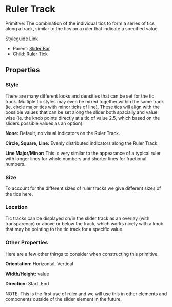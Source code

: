 # Ruler Track

Primitive: The combination of the individual tics to form a series of tics along a track, similar to the tics on a ruler that indicate a specified value.

[Styleguide Link](https://zpl.io/bLJOLOd)

- Parent: [Slider Bar](https://github.com/able-app/docs/blob/7e988f3a61132db2fd36d56763df3852f06ab3f5/controls/%CE%B5%20elements/slider/sliderbar.md)
- Child: [Ruler Tick](https://github.com/able-app/docs/blob/7e988f3a61132db2fd36d56763df3852f06ab3f5/controls/%CE%B5%20elements/slider/rulertics.md)

## Properties

### Style

There are many different looks and densities that can be set for the tic track.  Multiple tic styles may even be mixed together within the same track (ie. circle major tics with minor ticks of line).  These tics will align with the possible values that can be set along the slider both spacially and value wise (ie. the knob points directly at a tic of value 2.5, which based on the sliders possible values as an option).

**None:** Default, no visual indicators on the Ruler Track.

**Circle, Square, Line:** Evenly distributed indicators along the Ruler Track.

**Line Major/Minor:** This is very similar to the appearance of a typical ruler with longer lines for whole numbers and shorter lines for fractional numbers. 

### Size

To account for the different sizes of ruler tracks we give different sizes of the tics here.

### Location

Tic tracks can be displayed on/in the slider track as an overlay (with transparency) or above or below the track, which works nicely with a knob that may be pointing to the tic track for a specific value.

### Other Properties

Here are a few other things to consider when constructing this primitive.

**Orientation:** Horizontal, Vertical

**Width/Height:** value

**Direction:** Start, End

NOTE: This is the first use of ruler and we will use this in other elements and components outside of the slider element in the future.
